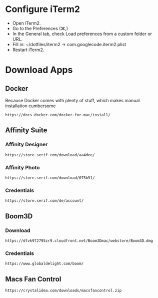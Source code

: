 # Configure iTerm2
- Open iTerm2.
- Go to the Preferences (⌘,)
- In the General tab, check Load preferences from a custom folder or URL.
- Fill in: ~/dotfiles/iterm2 -> com.googlecode.iterm2.plist
- Restart iTerm2.

# Download Apps
## Docker
Because Docker comes with plenty of stuff, which makes manual installation cumbersome
```
https://docs.docker.com/docker-for-mac/install/
```
## Affinity Suite
### Affinity Designer
```
https://store.serif.com/download/aa4dee/
```
### Affinity Photo
```
https://store.serif.com/download/075b51/
```
### Credentials
```
https://store.serif.com/de/account/
```

## Boom3D
### Download
```
https://dfvk972795zr9.cloudfront.net/Boom3Dmac/webstore/Boom3D.dmg
```
### Credentials
```
https://www.globaldelight.com/boom/
```

## Macs Fan Control
```
https://crystalidea.com/downloads/macsfancontrol.zip
```